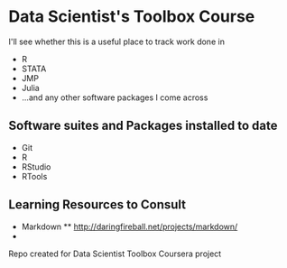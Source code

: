 Data Scientist's Toolbox Course
=============
I'll see whether this is a useful place to track work done in
* R
* STATA
* JMP
* Julia
* ...and any other software packages I come across

## Software suites and Packages installed to date
* Git
* R
* RStudio
* RTools

## Learning Resources to Consult
* Markdown
** http://daringfireball.net/projects/markdown/
* 

Repo created for Data Scientist Toolbox Coursera project
